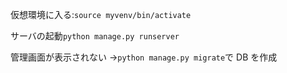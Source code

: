 仮想環境に入る:`source myvenv/bin/activate`

サーバの起動`python manage.py runserver`

管理画面が表示されない →`python manage.py migrate`で DB を作成
